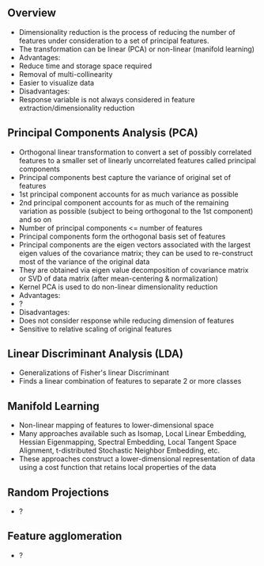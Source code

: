 ## Overview
* Dimensionality reduction is the process of reducing the number of features under consideration to a set of principal features.
* The transformation can be linear (PCA) or non-linear (manifold learning)
* Advantages:
 * Reduce time and storage space required
 * Removal of multi-collinearity
 * Easier to visualize data
* Disadvantages:
 * Response variable is not always considered in feature extraction/dimensionality reduction

## Principal Components Analysis (PCA)
* Orthogonal linear transformation to convert a set of possibly correlated features to a smaller set of linearly uncorrelated features called principal components
* Principal components best capture the variance of original set of features
* 1st principal component accounts for as much variance as possible
* 2nd principal component accounts for as much of the remaining variation as possible (subject to being orthogonal to the 1st component) and so on
* Number of principal components <= number of features
* Principal components form the orthogonal basis set of features
* Principal components are the eigen vectors associated with the largest eigen values of the covariance matrix; they can be used to re-construct most of the variance of the original data
* They are obtained via eigen value decomposition of covariance matrix or SVD of data matrix (after mean-centering & normalization)
* Kernel PCA is used to do non-linear dimensionality reduction
* Advantages:
 * ?
* Disadvantages:
 * Does not consider response while reducing dimension of features
 * Sensitive to relative scaling of original features

## Linear Discriminant Analysis (LDA)
* Generalizations of Fisher's linear Discriminant
* Finds a linear combination of features to separate 2 or more classes


## Manifold Learning
* Non-linear mapping of features to lower-dimensional space
* Many approaches available such as Isomap, Local Linear Embedding, Hessian Eigenmapping, Spectral Embedding, Local Tangent Space Alignment, t-distributed Stochastic Neighbor Embedding, etc.
* These approaches construct a lower-dimensional representation of data using a cost function that retains local properties of the data

## Random Projections
* ?

## Feature agglomeration
* ?
